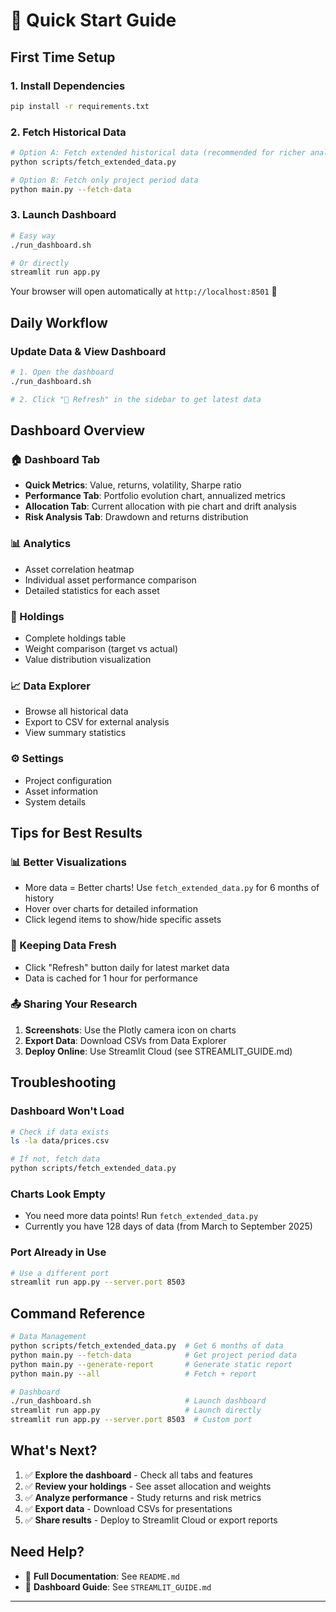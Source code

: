 # 🚀 Quick Start Guide

## First Time Setup

### 1. Install Dependencies

```bash
pip install -r requirements.txt
```

### 2. Fetch Historical Data

```bash
# Option A: Fetch extended historical data (recommended for richer analysis)
python scripts/fetch_extended_data.py

# Option B: Fetch only project period data
python main.py --fetch-data
```

### 3. Launch Dashboard

```bash
# Easy way
./run_dashboard.sh

# Or directly
streamlit run app.py
```

Your browser will open automatically at `http://localhost:8501` 🎉

## Daily Workflow

### Update Data & View Dashboard

```bash
# 1. Open the dashboard
./run_dashboard.sh

# 2. Click "🔄 Refresh" in the sidebar to get latest data
```

## Dashboard Overview

### 🏠 Dashboard Tab
- **Quick Metrics**: Value, returns, volatility, Sharpe ratio
- **Performance Tab**: Portfolio evolution chart, annualized metrics
- **Allocation Tab**: Current allocation with pie chart and drift analysis
- **Risk Analysis Tab**: Drawdown and returns distribution

### 📊 Analytics
- Asset correlation heatmap
- Individual asset performance comparison
- Detailed statistics for each asset

### 💼 Holdings
- Complete holdings table
- Weight comparison (target vs actual)
- Value distribution visualization

### 📈 Data Explorer
- Browse all historical data
- Export to CSV for external analysis
- View summary statistics

### ⚙️ Settings
- Project configuration
- Asset information
- System details

## Tips for Best Results

### 📊 Better Visualizations
- More data = Better charts! Use `fetch_extended_data.py` for 6 months of history
- Hover over charts for detailed information
- Click legend items to show/hide specific assets

### 🔄 Keeping Data Fresh
- Click "Refresh" button daily for latest market data
- Data is cached for 1 hour for performance

### 📤 Sharing Your Research
1. **Screenshots**: Use the Plotly camera icon on charts
2. **Export Data**: Download CSVs from Data Explorer
3. **Deploy Online**: Use Streamlit Cloud (see STREAMLIT_GUIDE.md)

## Troubleshooting

### Dashboard Won't Load
```bash
# Check if data exists
ls -la data/prices.csv

# If not, fetch data
python scripts/fetch_extended_data.py
```

### Charts Look Empty
- You need more data points! Run `fetch_extended_data.py`
- Currently you have 128 days of data (from March to September 2025)

### Port Already in Use
```bash
# Use a different port
streamlit run app.py --server.port 8503
```

## Command Reference

```bash
# Data Management
python scripts/fetch_extended_data.py  # Get 6 months of data
python main.py --fetch-data            # Get project period data
python main.py --generate-report       # Generate static report
python main.py --all                   # Fetch + report

# Dashboard
./run_dashboard.sh                     # Launch dashboard
streamlit run app.py                   # Launch directly
streamlit run app.py --server.port 8503  # Custom port
```

## What's Next?

1. ✅ **Explore the dashboard** - Check all tabs and features
2. ✅ **Review your holdings** - See asset allocation and weights
3. ✅ **Analyze performance** - Study returns and risk metrics
4. ✅ **Export data** - Download CSVs for presentations
5. ✅ **Share results** - Deploy to Streamlit Cloud or export reports

## Need Help?

- 📖 **Full Documentation**: See `README.md`
- 🎨 **Dashboard Guide**: See `STREAMLIT_GUIDE.md`

---

